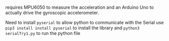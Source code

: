 requires MPU6050 to measure the acceleration and an Arduino Uno to actually drive the gyroscopic accelerometer.

Need to install `pyserial` to allow python to communicate with the Serial
use `pip3 install install pyserial` to install the library and `python3 serialTry1.py` to run the python file

